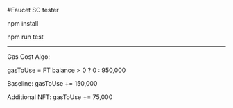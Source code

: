#Faucet SC tester

npm install

npm run test

---
Gas Cost Algo:

gasToUse = FT balance > 0 ? 0 : 950,000

Baseline: gasToUse += 150,000

Additional NFT: gasToUse += 75,000